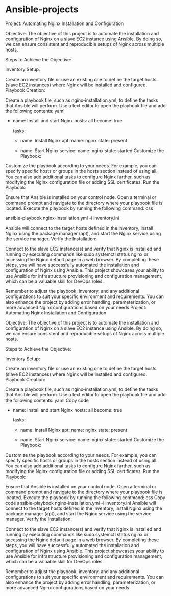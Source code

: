 # Ansible-projects
Project: Automating Nginx Installation and Configuration

Objective:
The objective of this project is to automate the installation and configuration of Nginx on a slave EC2 instance using Ansible. By doing so, we can ensure consistent and reproducible setups of Nginx across multiple hosts.

Steps to Achieve the Objective:

Inventory Setup:

Create an inventory file or use an existing one to define the target hosts (slave EC2 instances) where Nginx will be installed and configured.
Playbook Creation:

Create a playbook file, such as nginx-installation.yml, to define the tasks that Ansible will perform.
Use a text editor to open the playbook file and add the following contents:
yaml

- name: Install and start Nginx
  hosts: all
  become: true

  tasks:
    - name: Install Nginx
      apt:
        name: nginx
        state: present

    - name: Start Nginx
      service:
        name: nginx
        state: started
Customize the Playbook:

Customize the playbook according to your needs. For example, you can specify specific hosts or groups in the hosts section instead of using all. You can also add additional tasks to configure Nginx further, such as modifying the Nginx configuration file or adding SSL certificates.
Run the Playbook:

Ensure that Ansible is installed on your control node.
Open a terminal or command prompt and navigate to the directory where your playbook file is located.
Execute the playbook by running the following command:
css

ansible-playbook nginx-installation.yml -i inventory.ini

Ansible will connect to the target hosts defined in the inventory, install Nginx using the package manager (apt), and start the Nginx service using the service manager.
Verify the Installation:

Connect to the slave EC2 instance(s) and verify that Nginx is installed and running by executing commands like sudo systemctl status nginx or accessing the Nginx default page in a web browser.
By completing these steps, you will have successfully automated the installation and configuration of Nginx using Ansible. This project showcases your ability to use Ansible for infrastructure provisioning and configuration management, which can be a valuable skill for DevOps roles.

Remember to adjust the playbook, inventory, and any additional configurations to suit your specific environment and requirements. You can also enhance the project by adding error handling, parameterization, or more advanced Nginx configurations based on your needs.Project: Automating Nginx Installation and Configuration

Objective:
The objective of this project is to automate the installation and configuration of Nginx on a slave EC2 instance using Ansible. By doing so, we can ensure consistent and reproducible setups of Nginx across multiple hosts.

Steps to Achieve the Objective:

Inventory Setup:

Create an inventory file or use an existing one to define the target hosts (slave EC2 instances) where Nginx will be installed and configured.
Playbook Creation:

Create a playbook file, such as nginx-installation.yml, to define the tasks that Ansible will perform.
Use a text editor to open the playbook file and add the following contents:
yaml
Copy code
- name: Install and start Nginx
  hosts: all
  become: true

  tasks:
    - name: Install Nginx
      apt:
        name: nginx
        state: present

    - name: Start Nginx
      service:
        name: nginx
        state: started
Customize the Playbook:

Customize the playbook according to your needs. For example, you can specify specific hosts or groups in the hosts section instead of using all. You can also add additional tasks to configure Nginx further, such as modifying the Nginx configuration file or adding SSL certificates.
Run the Playbook:

Ensure that Ansible is installed on your control node.
Open a terminal or command prompt and navigate to the directory where your playbook file is located.
Execute the playbook by running the following command:
css
Copy code
ansible-playbook nginx-installation.yml -i inventory.ini
Ansible will connect to the target hosts defined in the inventory, install Nginx using the package manager (apt), and start the Nginx service using the service manager.
Verify the Installation:

Connect to the slave EC2 instance(s) and verify that Nginx is installed and running by executing commands like sudo systemctl status nginx or accessing the Nginx default page in a web browser.
By completing these steps, you will have successfully automated the installation and configuration of Nginx using Ansible. This project showcases your ability to use Ansible for infrastructure provisioning and configuration management, which can be a valuable skill for DevOps roles.

Remember to adjust the playbook, inventory, and any additional configurations to suit your specific environment and requirements. You can also enhance the project by adding error handling, parameterization, or more advanced Nginx configurations based on your needs.
